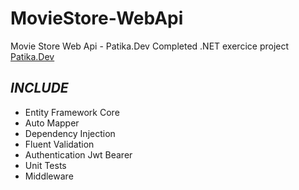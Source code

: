 # MovieStore-WebApi
Movie Store Web Api - Patika.Dev Completed .NET exercice project [Patika.Dev](https://academy.patika.dev/)

## *INCLUDE*

- Entity Framework Core
- Auto Mapper
- Dependency Injection
- Fluent Validation
- Authentication Jwt Bearer
- Unit Tests
- Middleware
